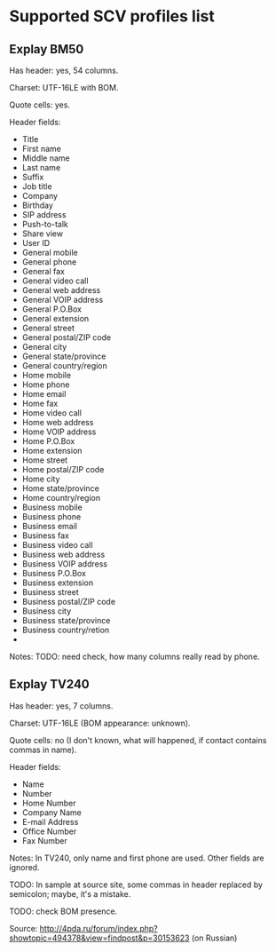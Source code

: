 # Supported SCV profiles list #

## Explay BM50 ##

Has header: yes, 54 columns.

Charset: UTF-16LE with BOM.

Quote cells: yes.

Header fields:
* Title
* First name
* Middle name
* Last name
* Suffix
* Job title
* Company
* Birthday
* SIP address
* Push-to-talk
* Share view
* User ID
* General mobile
* General phone
* General fax
* General video call
* General web address
* General VOIP address
* General P.O.Box
* General extension
* General street
* General postal/ZIP code
* General city
* General state/province
* General country/region
* Home mobile
* Home phone
* Home email
* Home fax
* Home video call
* Home web address
* Home VOIP address
* Home P.O.Box
* Home extension
* Home street
* Home postal/ZIP code
* Home city
* Home state/province
* Home country/region
* Business mobile
* Business phone
* Business email
* Business fax
* Business video call
* Business web address
* Business VOIP address
* Business P.O.Box
* Business extension
* Business street
* Business postal/ZIP code
* Business city
* Business state/province
* Business country/retion
* <empty column>

Notes: TODO: need check, how many columns really read by phone.

## Explay TV240 ##

Has header: yes, 7 columns.

Charset: UTF-16LE (BOM appearance: unknown).

Quote cells: no (I don't known, what will happened, if contact contains commas in name).

Header fields:
* Name
* Number
* Home Number
* Company Name
* E-mail Address
* Office Number
* Fax Number

Notes: In TV240, only name and first phone are used. Other fields are ignored.

TODO: In sample at source site, some commas in header replaced by semicolon; maybe, it's a mistake.

TODO: check BOM presence.

Source: http://4pda.ru/forum/index.php?showtopic=494378&view=findpost&p=30153623 (on Russian)


